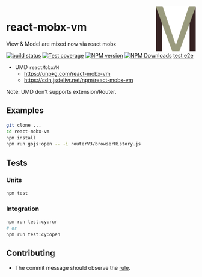 <img src="./logo.svg" alt="logo" height="120" align="right" />

# react-mobx-vm

View & Model are mixed now via react mobx

[![build status](https://img.shields.io/travis/be-fe/react-mobx-vm/master.svg?style=flat-square)](https://travis-ci.org/be-fe/react-mobx-vm)
[![Test coverage](https://img.shields.io/codecov/c/github/be-fe/react-mobx-vm.svg?style=flat-square)](https://codecov.io/github/be-fe/react-mobx-vm?branch=master)
[![NPM version](https://img.shields.io/npm/v/react-mobx-vm.svg?style=flat-square)](https://www.npmjs.com/package/react-mobx-vm)
[![NPM Downloads](https://img.shields.io/npm/dm/react-mobx-vm.svg?style=flat-square&maxAge=43200)](https://www.npmjs.com/package/react-mobx-vm)
[test e2e](https://dashboard.cypress.io/#/projects/runs)

- UMD `reactMobxVM`
  - https://unpkg.com/react-mobx-vm
  - https://cdn.jsdelivr.net/npm/react-mobx-vm

Note: UMD don't supports extension/Router.

## Examples

```bash
git clone ...
cd react-mobx-vm
npm install
npm run gojs:open -- -i routerV3/browserHistory.js 
```

## Tests
### Units
```bash
npm test
```

### Integration
```bash
npm run test:cy:run
# or 
npm run test:cy:open
```

## Contributing

- The commit message should observe the [rule](http://www.ruanyifeng.com/blog/2016/01/commit_message_change_log.html).

